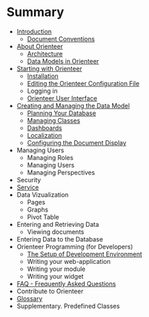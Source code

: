 # Summary

* [Introduction](README.md)
   * [Document Conventions](conventions.md)
* [About Orienteer](about_orienteer.md)
   * [Architecture](architecture.md)
   * [Data Models in Orienteer](data_models_in_orienteer.md)
* [Starting with Orienteer](getting_started.md)
   * [Installation](installation.md)
   * [Editing the Orienteer Configuration File](editing_the_orienteer_configuration_file.md)
   * Logging in
   * [Orienteer User Interface](orienteer_user_interface.md)
* [Creating and Managing the Data Model](creating_and_managing_the_data_model.md)
   * [Planning Your Database](planning_your_database.md)
   * [Managing Classes](managing_classes.md)
   * [Dashboards](dashboards.md)
   * [Localization](localization.md)
   * [Configuring the Document Display](configuring_the_document_display.md)
* Managing Users
   * Managing Roles
   * Managing Users
   * Managing Perspectives
* Security
* [Service](service.md)
* Data Vizualization
   * Pages
   * Graphs
   * Pivot Table
* Entering and Retrieving Data
   * Viewing documents
* Entering Data to the Database
* Orienteer Programming (for Developers)
   * [The Setup of Development Environment](the_setup_of_development_environment.md)
   * Writing your web-application
   * Writing your module
   * Writing your widget
* [FAQ - Frequently Asked Questions](faq.md)
* Contribute to Orienteer
* [Glossary](GLOSSARY.md)
* Supplementary. Predefined Classes

